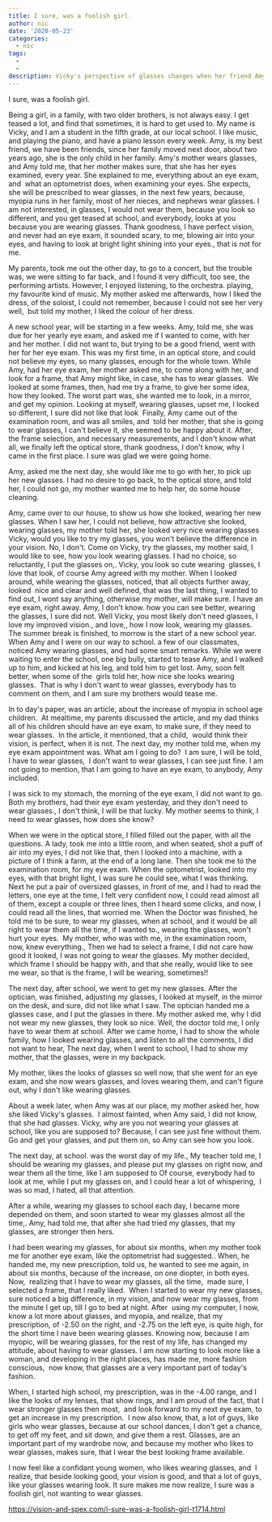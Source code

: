 ```yaml
---
title: I sure, was a foolish girl.
author: nic
date: '2020-05-23'
categories:
  - nic
tags:
  - 
  - 
description: Vicky's perspective of glasses changes when her friend Amy gets them and her vision improves.
---
```

I sure, was a foolish girl.

Being a girl, in a family, with two older brothers, is not always easy.
I get teased a lot, and find that sometimes, it is hard to get used to.
My name is Vicky, and I am a student in the fifth grade, at our local school.
I like music, and playing the piano, and have a piano lesson every week.
Amy, is my best friend, we have been friends, since her family moved next door, about two years ago, she is the only child in her family.
Amy's mother wears glasses, and Amy told me, that her mother makes sure, that she has her eyes examined, every year.
She explained to me, everything about an eye exam, and  what an optometrist does, when examining your eyes.
She expects, she will be prescribed to wear glasses, in the next few years, because, myopia runs in her family, most of her nieces, and nephews wear glasses.
I am not interested, in glasses, I would not wear them, because you look so different, and you get teased at school, and everybody, looks at you because you are wearing glasses.
Thank goodness, I have perfect vision, and never had an eye exam, it sounded scary, to me, blowing air into your eyes, and having to look at bright light shining into your eyes., that is not for me.

My parents, took me out the other day, to go to a concert, but the trouble was, we were sitting to far back, and I found it very difficult, too see, the performing artists.
However, I enjoyed listening, to the orchestra. playing, my favourite kind of music.
My mother asked me afterwards, how I liked the dress, of the soloist, I could not remember, because I could not see her very well,  but told my mother, I liked the colour of her dress. 

A new school year, will be starting in a few weeks.
Amy, told me, she was due for her yearly eye exam, and asked me if I wanted to come, with her and her mother.
I did not want to, but trying to be a good friend, went with her for her eye exam.
This was my first time, in an optical store, and could not believe my eyes, so many glasses, enough for the whole town.
While Amy, had her eye exam, her mother asked me, to come along with her, and look for a frame, that Amy might like, in case, she has to wear glasses. 
We looked at some frames, then, had me try a frame, to give her some idea, how they looked.
The worst part was, she wanted me to look, in a mirror, and get my opinion.
Looking at myself, wearing glasses, upset me, I looked so different, I sure did not like that look 
Finally, Amy came out of the examination room, and was all smiles, and  told her mother, that she is going to wear glasses, I can't believe it, she seemed to be happy about it.
After, the frame selection, and necessary measurements, and I don't know what all, we finally left the optical store, thank goodness, I don't know, why I came in the first place. I sure was glad we were going home.

Amy, asked me the next day, she would like me to go with her, to pick up her new glasses.
I had no desire to go back, to the optical store, and told her, I could not go, my mother wanted me to help her, do some house cleaning.

Amy, came over to our house, to show us how she looked, wearing her new glasses.
When I saw her, I could not believe, how attractive she looked, wearing glasses, my mother told her, she looked very nice wearing glasses
Vicky, would you like to try my glasses, you won't believe the difference in your vision.
No, I don't.
Come on Vicky, try the glasses, my mother said, I would like to see, how you look wearing glasses.
I had no choice, so reluctantly, I put the glasses on,.
Vicky, you look so cute wearing  glasses, I love that look, of course Amy agreed with my mother.
When I looked around, while wearing the glasses, noticed, that all objects further away, looked  nice and clear and well defined, that was the last thing, I wanted to find out, I wont say anything, otherwise my mother, will make sure. I have an eye exam, right away.
Amy, I don't know. how you can see better, wearing the glasses, I sure did not.
Well Vicky, you most likely don't need glasses, I love my improved vision., and love,, how I now look, wearing my glasses.
The summer break is finished, to morrow is the start of a new school year.
When Amy and I were on our way to school. a few of our classmates, noticed Amy wearing glasses, and had some smart remarks.
While we were waiting to enter the school, one big bully, started to tease Amy, and I walked up to him, and kicked at his leg, and told him to get lost.
Amy, soon felt better, when some of the  girls told her, how nice she looks wearing glasses. 
That is why I don't want to wear glasses, everybody has to comment on them, and I am sure my brothers would tease me.

In to day's paper, was an article, about the increase of myopia in school age children. 
At mealtime, my parents discussed the article, and my dad thinks all of his children should have an eye exam, to make sure, if they need to wear glasses. 
In the article, it mentioned, that a child,  would think their vision, is perfect, when it is not.
The next day, my mother told me, when my eye exam appointment was.
What am I going to do? 
I am sure, I will be told, I have to wear glasses,  I don't want to wear glasses, I can see just fine.
I am not going to mention, that I am going to have an eye exam, to anybody, Amy included.

I was sick to my stomach, the morning of the eye exam, I did not want to go.
Both my brothers, had their eye exam yesterday, and they don't need to wear glasses., I don't think, I will be that lucky.
My mother seems to think, I need to wear glasses, how does she know?

When we were in the optical store, I filled filled out the paper, with all the questions.
A lady, took me into a little room, and when seated, shot a puff of air into my eyes, I did not like that, then I looked into a machine, with a picture of I think a farm, at the end of a long lane.
Then she took me to the examination room, for my eye exam.
When the optometrist, looked into my eyes, with that bright light, I was sure he could see, what I was thinking.
Next he put a pair of oversized glasses, in front of me, and I had to read the letters, one eye at the time, I felt very confident now, I could read almost all of them, except a couple or three lines, then I heard some clicks, and now, I could read all the lines, that worried me.
When the Doctor was finished, he told me to be sure, to wear my glasses, when at school, and it would be all right to wear them all the time, if I wanted to., wearing the glasses, won't hurt your eyes. 
My mother, who was with me, in the examination room, now, knew everything.,
Then we had to select a frame, I did not care how good it looked, I was not going to wear the glasses.
My mother decided, which frame I should be happy with, and that she really, would like to see me wear, so that is the frame, I will be wearing, sometimes!!

The next day, after school, we went to get my new glasses.
After the optician, was finished, adjusting my glasses, I looked at myself, in the mirror on the desk, and sure, did not like what I saw.
The optician handed me a glasses case, and I put the glasses in there.
My mother asked me, why I did not wear my new glasses, they look so nice.
Well, the doctor told me, I only have to wear them at school.
After we came home, I had to show the whole family, how I looked wearing glasses, and listen to all the comments, I did not want to hear,
The next day, when I went to school, I had to show my mother, that the glasses, were in my backpack.

My mother, likes the looks of glasses so well now, that she went for an eye exam, and she now wears glasses, and loves wearing them, and can't figure out, why I don't like wearing glasses.

About a week later, when Amy was at our place, my mother asked her, how she liked Vicky's glasses. 
I almost fainted, when Amy said, I did not know, that she had glasses.
Vicky, why are you not wearing your glasses at school, like you are supposed to?
Because, I can see just fine without them.
Go and get your glasses, and put them on, so Amy can see how you look.

The next day, at school. was the worst day of my life.,
My teacher told me, I should be wearing my glasses, and please put my glasses on right now, and wear them all the time, like I am supposed to
Of course, everybody had to look at me, while I put my glasses on, and I could hear a lot of whispering,  I was so mad, I hated, all that attention. 

After a while, wearing my glasses to school each day, I became more depended on them, and soon started to wear my glasses almost all the time,.
Amy, had told me, that after she had tried my glasses, that my glasses, are stronger then hers.

I had been wearing my glasses, for about six months, when my mother took me for another eye exam, like the optometrist had suggested..
When, he handed me, my new prescription, told us, he wanted to see me again, in about six months, because of the increase, on one diopter, in both eyes.
Now,  realizing that I have to wear my glasses, all the time,  made sure, I selected a frame, that I really liked. 
When I started to wear my new glasses, sure noticed a big difference, in my vision, and now wear my glasses, from the minute I get up, till I go to bed at night. After  using my computer, I now, know a lot more about glasses, and myopia, and realize, that my prescription, of -2.50 on the right, and -2.75 on the left eye, is quite high, for the short time I nave been wearing glasses.
Knowing now, because I am myopic, will be wearing glasses, for the rest of my life, has changed my attitude, about having to wear glasses.
I am now starting to look more like a woman, and developing in the right places, has made me, more fashion conscious,  now know, that glasses are a very important part of today's fashion.

When, I started high school, my prescription, was in the -4.00 range, and I like the looks of my lenses, that show rings, and I am proud of the fact, that I wear stronger glasses then most,  and look forward to my next eye exam, to get an increase in my prescription. 
I now also know, that, a lot of guys, like girls who wear glasses, because at our school dances, I don't get a chance, to get off my feet, and sit down, and give them a rest.
Glasses, are an important part of my wardrobe now, and because my mother who likes to wear glasses, makes sure, that I wear the best looking frame available.

I now feel like a confidant young women, who likes wearing glasses, and  I realize, that beside looking good, your vision is good, and that a lot of guys, like your glasses wearing look.
It sure makes me now realize, I sure was a foolish girl, not wanting to wear glasses.

https://vision-and-spex.com/i-sure-was-a-foolish-girl-t1714.html